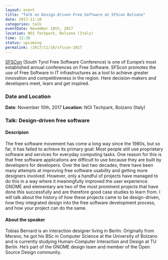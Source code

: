 ```yaml
---
layout: event
title: "Talk on Design-driven Free Software at SFScon Bolzano"
date: 2017-11-10
categories: talk
eventDate: November 10th, 2017
location: NOI Techpark, Bolzano (Italy)
time: 12:30
status: upcoming
permalink: /2017/11/10/sfscon-2017
---
```



[SFSCon](https://www.sfscon.it) (South Tyrol Free Software Conference) is one of Europe’s most established annual conferences on Free Software. SFScon promotes the use of Free Software in IT infrastructures as a tool to achieve greater innovation and competitiveness in the region. Here decision-makers and developers meet, learn and get inspired.

### Date and Location

**Date**: November 10th, 2017
**Location**: NOI Techpark, Bolzano (Italy)


### Talk: Design-driven free software

#### Descripion

The free software movement has come a long way since the 1980s, but so far, it has failed to achieve its primary goal: Most people still use proprietary software and services for everyday computing tasks. One reason for this is that free software applications are difficult to use because they are built by developers for developers.
Over the last two decades, there have been many attempts at improving free software usability and getting more designers involved. However, only a handful of projects have managed to do this in a way where it meaningfully improved the user experience. GNOME and elementary are two of the most prominent projects that have done this successfully and are therefore good case studies to learn from.
I will talk about the history of how these projects came to be design-driven, how they integrated design into the free software development process, and how your project can do the same.

#### About the speaker

Tobias Bernard is an interaction designer living in Berlin. Originally from Merano, he got his BSc in Computer Science at the University of Bolzano and is currently studying Human-Computer Interaction and Design at TU Berlin. He’s part of the GNOME design team and member of the Open Source Design community.
